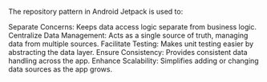 The repository pattern in Android Jetpack is used to:

Separate Concerns: Keeps data access logic separate from business logic.
Centralize Data Management: Acts as a single source of truth, managing data from multiple sources.
Facilitate Testing: Makes unit testing easier by abstracting the data layer.
Ensure Consistency: Provides consistent data handling across the app.
Enhance Scalability: Simplifies adding or changing data sources as the app grows.

